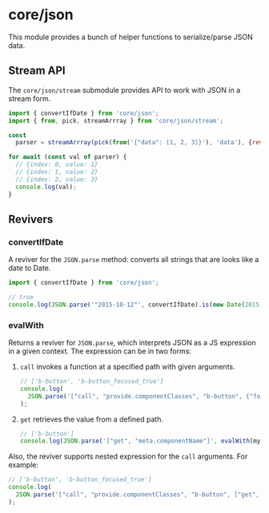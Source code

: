 # core/json

This module provides a bunch of helper functions to serialize/parse JSON data.

## Stream API

The `core/json/stream` submodule provides API to work with JSON in a stream form.

```js
import { convertIfDate } from 'core/json';
import { from, pick, streamArrray } from 'core/json/stream';

const
  parser = streamArrray(pick(from('{"data": [1, 2, 3]}'), 'data'), {reviver: convertIfDate});

for await (const val of parser) {
  // {index: 0, value: 1}
  // {index: 1, value: 2}
  // {index: 2, value: 3}
  console.log(val);
}
```

## Revivers

### convertIfDate

A reviver for the `JSON.parse` method: converts all strings that are looks like a date to Date.

```js
import { convertIfDate } from 'core/json';

// true
console.log(JSON.parse('"2015-10-12"', convertIfDate).is(new Date(2015, 9, 12)));
```

### evalWith

Returns a reviver for `JSON.parse`, which interprets JSON as a JS expression in a given context.
The expression can be in two forms:

1. `call` invokes a function at a specified path with given arguments.

   ```js
   // ['b-button', 'b-button_focused_true']
   console.log(
     JSON.parse('["call", "provide.componentClasses", "b-button", {"focused": true}]', evalWith(myComponent))
   );
   ```

2. `get` retrieves the value from a defined path.

   ```js
   // ['b-button']
   console.log(JSON.parse('["get", "meta.componentName"]', evalWith(myBButton)));
   ```

Also, the reviver supports nested expression for the `call` arguments. For example:

```js
// ['b-button', 'b-button_focused_true']
console.log(
  JSON.parse('["call", "provide.componentClasses", "b-button", ["get", "mods"]]', evalWith(myComponent))
);
```
